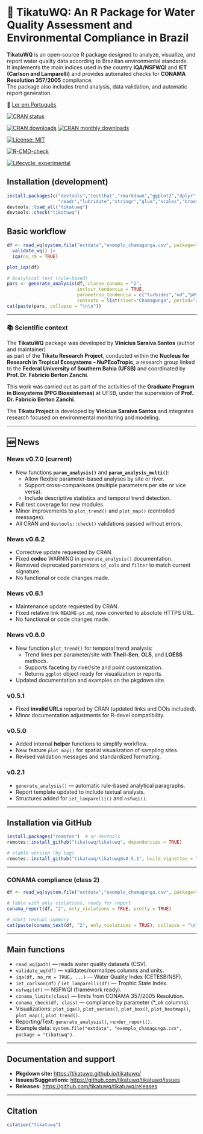# 🌊 TikatuWQ: An R Package for Water Quality Assessment and Environmental Compliance in Brazil

**TikatuWQ** is an open-source R package designed to analyze, visualize, and report water quality data according to Brazilian environmental standards.  
It implements the main indices used in the country **IQA/NSFWQI** and **IET (Carlson and Lamparelli)** and provides automated checks for **CONAMA Resolution 357/2005** compliance.  
The package also includes trend analysis, data validation, and automatic report generation.

📄 [Ler em Português](https://github.com/tikatuwq/tikatuwq/blob/main/README-pt.md)


<!-- CRAN status -->
[![CRAN status](https://www.r-pkg.org/badges/version/tikatuwq)](https://cran.r-project.org/package=tikatuwq)

<!-- CRAN logs - downloads -->
[![CRAN downloads](https://cranlogs.r-pkg.org/badges/grand-total/tikatuwq)](https://cran.r-project.org/package=tikatuwq)
[![CRAN monthly downloads](https://cranlogs.r-pkg.org/badges/tikatuwq)](https://cran.r-project.org/package=tikatuwq)

<!-- License -->
[![License: MIT](https://img.shields.io/badge/License-MIT-yellow.svg)](https://opensource.org/licenses/MIT)

<!-- R CMD check results -->
[![R-CMD-check](https://github.com/tikatuwq/tikatuwq/actions/workflows/R-CMD-check.yaml/badge.svg)](https://github.com/tikatuwq/tikatuwq/actions)

<!-- Lifecycle -->
[![Lifecycle: experimental](https://img.shields.io/badge/lifecycle-experimental-orange.svg)](https://lifecycle.r-lib.org/articles/stages.html)


## Installation (development)

```r
install.packages(c("devtools","testthat","rmarkdown","ggplot2","dplyr","tidyr",
                   "readr","lubridate","stringr","glue","scales","broom","purrr"))
devtools::load_all("tikatuwq")
devtools::check("tikatuwq")
```

## Basic workflow

```r
df <- read_wq(system.file("extdata","exemplo_chamagunga.csv", package="tikatuwq")) |>
  validate_wq() |>
  iqa(na_rm = TRUE)

plot_iqa(df)

# Analytical text (rule-based)
pars <- generate_analysis(df, classe_conama = "2",
                          incluir_tendencia = TRUE,
                          parametros_tendencia = c("turbidez","od","pH"),
                          contexto = list(river="Chamagunga", period="2025-07"))
cat(paste(pars, collapse = "\n\n"))
```

---

### 📚 Scientific context

The **TikatuWQ** package was developed by **Vinícius Saraiva Santos** (author and maintainer)  
as part of the **Tikatu Research Project**, conducted within the **Nucleus for Research in Tropical Ecosystems – NuPEcoTropic**, a research group linked to the **Federal University of Southern Bahia (UFSB)** and coordinated by **Prof. Dr. Fabrício Berton Zanchi**.  

This work was carried out as part of the activities of the **Graduate Program in Biosystems (PPG Biossistemas)** at UFSB, under the supervision of **Prof. Dr. Fabrício Berton Zanchi**.  

The **Tikatu Project** is developed by **Vinícius Saraiva Santos** and integrates research focused on environmental monitoring and modeling.

---

## 🆕 News

### News v0.7.0 (current)
- New functions **`param_analysis()`** and **`param_analysis_multi()`**:
  - Allow flexible parameter-based analyses by site or river.
  - Support cross-comparisons (multiple parameters per site or vice versa).
  - Include descriptive statistics and temporal trend detection.
- Full test coverage for new modules.
- Minor improvements to `plot_trend()` and `plot_map()` (controlled messages).
- All CRAN and `devtools::check()` validations passed without errors.

### News v0.6.2
- Corrective update requested by CRAN.
- Fixed **codoc** WARNING in `generate_analysis()` documentation.
- Removed deprecated parameters `id_cols` and `filter` to match current signature.
- No functional or code changes made.

### News v0.6.1 
- Maintenance update requested by CRAN.
- Fixed relative link `README-pt.md`, now converted to absolute HTTPS URL.
- No functional or code changes made.

### News v0.6.0
- New function `plot_trend()` for temporal trend analysis:
  - Trend lines per parameter/site with **Theil-Sen**, **OLS**, and **LOESS** methods.
  - Supports faceting by river/site and point customization.
  - Returns `ggplot` object ready for visualization or reports.
- Updated documentation and examples on the pkgdown site.

### v0.5.1
- Fixed **invalid URLs** reported by CRAN (updated links and DOIs included).
- Minor documentation adjustments for R-devel compatibility.

### v0.5.0
- Added internal **helper** functions to simplify workflow.
- New feature `plot_map()` for spatial visualization of sampling sites.
- Revised validation messages and standardized formatting.

### v0.2.1
- `generate_analysis()` — automatic rule-based analytical paragraphs.
- Report template updated to include textual analysis.
- Structures added for `iet_lamparelli()` and `nsfwqi()`.

---

## Installation via GitHub

```r
install.packages("remotes")  # or devtools
remotes::install_github("tikatuwq/tikatuwq", dependencies = TRUE)

# stable version (by tag)
remotes::install_github("tikatuwq/tikatuwq@v0.5.1", build_vignettes = TRUE)
```

---

### CONAMA compliance (class 2)

```r
df <- read_wq(system.file("extdata","exemplo_chamagunga.csv", package="tikatuwq"))

# Table with only violations, ready for report
conama_report(df, "2", only_violations = TRUE, pretty = TRUE)

# Short textual summary
cat(paste(conama_text(df, "2", only_violations = TRUE), collapse = "\n"))
```

---

## Main functions

- `read_wq(path)` — reads water quality datasets (CSV).  
- `validate_wq(df)` — validates/normalizes columns and units.  
- `iqa(df, na_rm = TRUE, ...)` — Water Quality Index (CETESB/NSF).  
- `iet_carlson(df)` / `iet_lamparelli(df)` — Trophic State Index.  
- `nsfwqi(df)` — NSFWQI (framework ready).  
- `conama_limits(class)` — limits from CONAMA 357/2005 Resolution.  
- `conama_check(df, class)` — compliance by parameter (*_ok columns).  
- Visualizations: `plot_iqa()`, `plot_series()`, `plot_box()`, `plot_heatmap()`, `plot_map()`, `plot_trend()`.  
- Reporting/Text: `generate_analysis()`, `render_report()`.  
- Example data: `system.file("extdata", "exemplo_chamagunga.csv", package = "tikatuwq")`.

---

## Documentation and support

- **Pkgdown site:** https://tikatuwq.github.io/tikatuwq/  
- **Issues/Suggestions:** https://github.com/tikatuwq/tikatuwq/issues  
- **Releases:** https://github.com/tikatuwq/tikatuwq/releases  

---

## Citation
```r
citation("tikatuwq")
```

